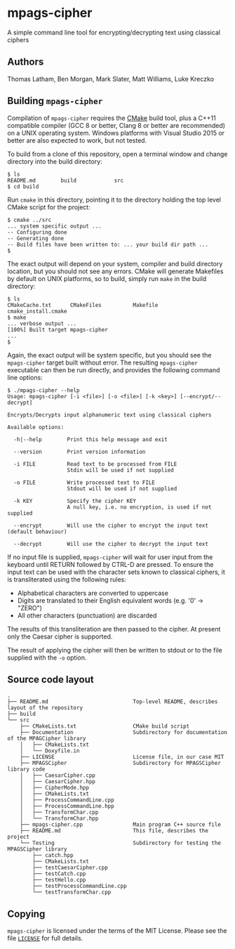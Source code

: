 # mpags-cipher
A simple command line tool for encrypting/decrypting text using classical ciphers

## Authors
Thomas Latham, Ben Morgan, Mark Slater, Matt Williams, Luke Kreczko

## Building `mpags-cipher`
Compilation of `mpags-cipher` requires the [CMake](http://www.cmake.org)
build tool, plus a C++11 compatible compiler (GCC 8 or better, Clang 8
or better are recommended) on a UNIX operating system.
Windows platforms with Visual Studio 2015 or better are also expected to
work, but not tested.

To build from a clone of this repository, open a terminal window
and change directory into the build directory:
```
$ ls
README.md        build            src 
$ cd build
```

Run `cmake` in this directory, pointing it to the directory holding the top 
level CMake script for the project:
```
$ cmake ../src
... system specific output ... 
-- Configuring done
-- Generating done
-- Build files have been written to: ... your build dir path ... 
$
```

The exact output will depend on your system, compiler and build directory
location, but you should not see any errors. CMake will generate
Makefiles by default on UNIX platforms, so to build, simply run `make`
in the build directory:

```
$ ls
CMakeCache.txt      CMakeFiles          Makefile            cmake_install.cmake
$ make
... verbose output ... 
[100%] Built target mpags-cipher
...
$
```

Again, the exact output will be system specific, but you should see the 
`mpags-cipher` target built without error. The resulting `mpags-cipher`
executable can then be run directly, and provides the following command
line options:
```
$ ./mpags-cipher --help
Usage: mpags-cipher [-i <file>] [-o <file>] [-k <key>] [--encrypt/--decrypt]

Encrypts/Decrypts input alphanumeric text using classical ciphers

Available options:

  -h|--help        Print this help message and exit

  --version        Print version information

  -i FILE          Read text to be processed from FILE
                   Stdin will be used if not supplied

  -o FILE          Write processed text to FILE
                   Stdout will be used if not supplied

  -k KEY           Specify the cipher KEY
                   A null key, i.e. no encryption, is used if not supplied

  --encrypt        Will use the cipher to encrypt the input text (default behaviour)

  --decrypt        Will use the cipher to decrypt the input text
```

If no input file is supplied, `mpags-cipher` will wait for user input
from the keyboard until RETURN followed by CTRL-D are pressed.
To ensure the input text can be used with the character sets known to
classical ciphers, it is transliterated using the following rules:

- Alphabetical characters are converted to uppercase
- Digits are translated to their English equivalent words (e.g. '0' -> "ZERO")
- All other characters (punctuation) are discarded

The results of this transliteration are then passed to the cipher.
At present only the Caesar cipher is supported.

The result of applying the cipher will then be written to stdout or to the
file supplied with the `-o` option.

## Source code layout
```
.
├── README.md                           Top-level README, describes layout of the repository
├── build
└── src
    ├── CMakeLists.txt                  CMake build script
    ├── Documentation                   Subdirectory for documentation of the MPAGCipher library
    │   ├── CMakeLists.txt
    │   └── Doxyfile.in
    ├── LICENSE                         License file, in our case MIT
    ├── MPAGSCipher                     Subdirectory for MPAGSCipher library code
    │   ├── CaesarCipher.cpp
    │   ├── CaesarCipher.hpp
    │   ├── CipherMode.hpp
    │   ├── CMakeLists.txt
    │   ├── ProcessCommandLine.cpp
    │   ├── ProcessCommandLine.hpp
    │   ├── TransformChar.cpp
    │   └── TransformChar.hpp
    ├── mpags-cipher.cpp                Main program C++ source file
    ├── README.md                       This file, describes the project
    └── Testing                         Subdirectory for testing the MPAGSCipher library
        ├── catch.hpp
        ├── CMakeLists.txt
        ├── testCaesarCipher.cpp
        ├── testCatch.cpp
        ├── testHello.cpp
        ├── testProcessCommandLine.cpp
        └── testTransformChar.cpp
```

## Copying
`mpags-cipher` is licensed under the terms of the MIT License.
Please see the file [`LICENSE`](LICENSE) for full details.
